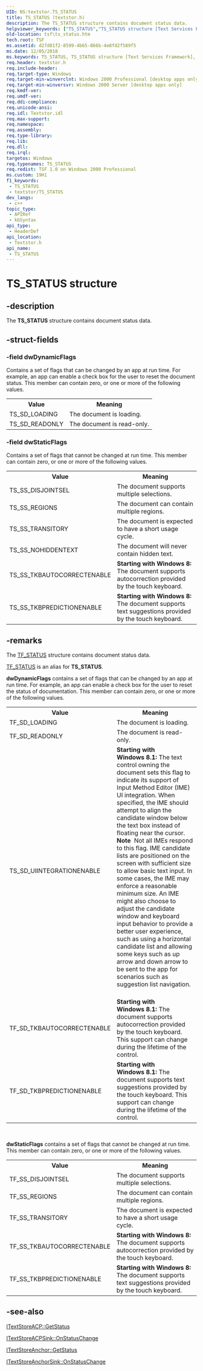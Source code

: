 ```yaml
---
UID: NS:textstor.TS_STATUS
title: TS_STATUS (textstor.h)
description: The TS_STATUS structure contains document status data.
helpviewer_keywords: ["TS_STATUS","TS_STATUS structure [Text Services Framework]","_tsf_ts_status_ref","textstor/TS_STATUS","tsf.ts_status"]
old-location: tsf\ts_status.htm
tech.root: TSF
ms.assetid: d27d81f2-8599-4b65-866b-4e8fd2f589f5
ms.date: 12/05/2018
ms.keywords: TS_STATUS, TS_STATUS structure [Text Services Framework], _tsf_ts_status_ref, textstor/TS_STATUS, tsf.ts_status
req.header: textstor.h
req.include-header: 
req.target-type: Windows
req.target-min-winverclnt: Windows 2000 Professional [desktop apps only]
req.target-min-winversvr: Windows 2000 Server [desktop apps only]
req.kmdf-ver: 
req.umdf-ver: 
req.ddi-compliance: 
req.unicode-ansi: 
req.idl: Textstor.idl
req.max-support: 
req.namespace: 
req.assembly: 
req.type-library: 
req.lib: 
req.dll: 
req.irql: 
targetos: Windows
req.typenames: TS_STATUS
req.redist: TSF 1.0 on Windows 2000 Professional
ms.custom: 19H1
f1_keywords:
 - TS_STATUS
 - textstor/TS_STATUS
dev_langs:
 - c++
topic_type:
 - APIRef
 - kbSyntax
api_type:
 - HeaderDef
api_location:
 - Textstor.h
api_name:
 - TS_STATUS
---
```


# TS_STATUS structure


## -description

The <b>TS_STATUS</b> structure contains document status data.

## -struct-fields

### -field dwDynamicFlags

Contains a set of flags that can be changed by an app at run time. For example, an app can enable a check box for the user to reset the document status. This member can contain zero, or one or more of the following values.

<table>
<tr>
<th>Value</th>
<th>Meaning</th>
</tr>
<tr>
<td>TS_SD_LOADING</td>
<td>The document is loading.</td>
</tr>
<tr>
<td>TS_SD_READONLY</td>
<td>The document is read-only.</td>
</tr>
</table>

### -field dwStaticFlags

Contains a set of flags that cannot be changed at run time. This member can contain zero, or one or more of the following values.

<table>
<tr>
<th>Value</th>
<th>Meaning</th>
</tr>
<tr>
<td>TS_SS_DISJOINTSEL</td>
<td>The document supports multiple selections.</td>
</tr>
<tr>
<td>TS_SS_REGIONS</td>
<td>The document can contain multiple regions.</td>
</tr>
<tr>
<td>TS_SS_TRANSITORY</td>
<td>The document is expected to have a short usage cycle.</td>
</tr>
<tr>
<td>TS_SS_NOHIDDENTEXT</td>
<td>The document will never contain hidden text.</td>
</tr>
<tr>
<td>TS_SS_TKBAUTOCORRECTENABLE</td>
<td><b>Starting with Windows 8:</b> The document supports autocorrection provided by the touch keyboard.</td>
</tr>
<tr>
<td>TS_SS_TKBPREDICTIONENABLE</td>
<td><b>Starting with Windows 8:</b> The document supports text suggestions provided by the touch keyboard.</td>
</tr>
</table>

## -remarks

The <a href="https://docs.microsoft.com/previous-versions/windows/desktop/legacy/ms629192(v=vs.85)">TF_STATUS</a> structure contains document status data.


<a href="https://docs.microsoft.com/previous-versions/windows/desktop/legacy/ms629192(v=vs.85)">TF_STATUS</a> is an alias for <b>TS_STATUS</b>.

<b>dwDynamicFlags</b> contains a set of flags that can be changed by an app at run time. For example, an app can enable a check box for the user to reset the status of documentation. This member can contain zero, or one or more of the following values.

<table>
<tr>
<th>Value</th>
<th>Meaning</th>
</tr>
<tr>
<td>TF_SD_LOADING</td>
<td>The document is loading.</td>
</tr>
<tr>
<td>TF_SD_READONLY</td>
<td>The document is read-only.</td>
</tr>
<tr>
<td>TS_SD_UIINTEGRATIONENABLE</td>
<td>
<b>Starting with Windows 8.1:</b> The text control owning the document sets this flag to indicate its support of Input Method Editor (IME) UI integration. When specified, the IME should attempt to align the candidate window below the text box instead of floating near the cursor.<div class="alert"><b>Note</b>  Not all IMEs respond to this flag. IME candidate lists are positioned on the screen with sufficient size to allow basic text input. In some cases, the IME may enforce a reasonable minimum size.  An IME might also choose to adjust the candidate window and keyboard input behavior to provide a better user experience, such as using a horizontal candidate list and allowing some keys such as up arrow and down arrow to be sent to the app for scenarios such as suggestion list navigation.</div>
<div> </div>
</td>
</tr>
<tr>
<td>TF_SD_TKBAUTOCORRECTENABLE</td>
<td><b>Starting with Windows 8.1:</b> The document supports autocorrection provided by the touch keyboard. This support can change during the lifetime of the control.</td>
</tr>
<tr>
<td>TF_SD_TKBPREDICTIONENABLE</td>
<td><b>Starting with Windows 8.1:</b> The document supports text suggestions provided by the touch keyboard. This support can change during the lifetime of the control.</td>
</tr>
</table>
 

<b>dwStaticFlags</b> contains a set of flags that cannot be changed at run time. This member can contain zero, or one or more of the following values.

<table>
<tr>
<th>Value</th>
<th>Meaning</th>
</tr>
<tr>
<td>TF_SS_DISJOINTSEL</td>
<td>The document supports multiple selections.</td>
</tr>
<tr>
<td>TF_SS_REGIONS</td>
<td>The document can contain multiple regions.</td>
</tr>
<tr>
<td>TF_SS_TRANSITORY</td>
<td>The document is expected to have a short usage cycle.</td>
</tr>
<tr>
<td>TF_SS_TKBAUTOCORRECTENABLE</td>
<td><b>Starting with Windows 8:</b> The document supports autocorrection provided by the touch keyboard.</td>
</tr>
<tr>
<td>TF_SS_TKBPREDICTIONENABLE</td>
<td><b>Starting with Windows 8:</b> The document supports text suggestions provided by the touch keyboard.</td>
</tr>
</table>

## -see-also

<a href="https://docs.microsoft.com/windows/desktop/api/textstor/nf-textstor-itextstoreacp-getstatus">ITextStoreACP::GetStatus
      </a>



<a href="https://docs.microsoft.com/windows/desktop/api/textstor/nf-textstor-itextstoreacpsink-onstatuschange">ITextStoreACPSink::OnStatusChange
      </a>



<a href="https://docs.microsoft.com/windows/desktop/api/textstor/nf-textstor-itextstoreanchor-getstatus">ITextStoreAnchor::GetStatus
      </a>



<a href="https://docs.microsoft.com/windows/desktop/api/textstor/nf-textstor-itextstoreanchorsink-onstatuschange">ITextStoreAnchorSink::OnStatusChange
      </a>

